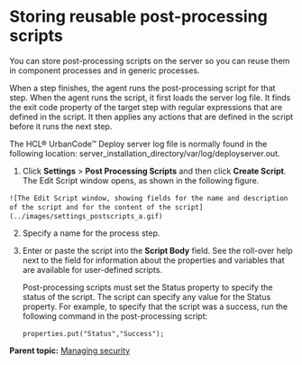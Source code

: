 # Storing reusable post-processing scripts

You can store post-processing scripts on the server so you can reuse them in component processes and in generic processes.

When a step finishes, the agent runs the post-processing script for that step. When the agent runs the script, it first loads the server log file. It finds the exit code property of the target step with regular expressions that are defined in the script. It then applies any actions that are defined in the script before it runs the next step.

The HCL® UrbanCode™ Deploy server log file is normally found in the following location: server\_installation\_directory/var/log/deployserver.out.

1.   Click **Settings** \> **Post Processing Scripts** and then click **Create Script**. The Edit Script window opens, as shown in the following figure.

    ![The Edit Script window, showing fields for the name and description of the script and for the content of the script](../images/settings_postscripts_a.gif)

2.  Specify a name for the process step.
3.  Enter or paste the script into the **Script Body** field. See the roll-over help next to the field for information about the properties and variables that are available for user-defined scripts.

    Post-processing scripts must set the Status property to specify the status of the script. The script can specify any value for the Status property. For example, to specify that the script was a success, run the following command in the post-processing script:

    ```
    properties.put("Status","Success");
    ```


**Parent topic:** [Managing security](../../com.udeploy.admin.doc/topics/security_ch.md)

